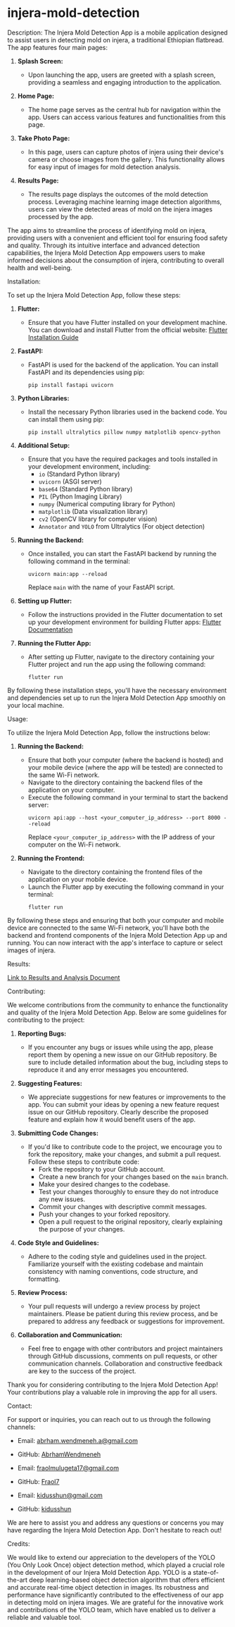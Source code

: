 # injera-mold-detection


Description:
The Injera Mold Detection App is a mobile application designed to assist users in detecting mold on injera, a traditional Ethiopian flatbread. The app features four main pages:

1. **Splash Screen:**
   - Upon launching the app, users are greeted with a splash screen, providing a seamless and engaging introduction to the application.

2. **Home Page:**
   - The home page serves as the central hub for navigation within the app. Users can access various features and functionalities from this page.

3. **Take Photo Page:**
   - In this page, users can capture photos of injera using their device's camera or choose images from the gallery. This functionality allows for easy input of images for mold detection analysis.

4. **Results Page:**
   - The results page displays the outcomes of the mold detection process. Leveraging machine learning image detection algorithms, users can view the detected areas of mold on the injera images processed by the app.

The app aims to streamline the process of identifying mold on injera, providing users with a convenient and efficient tool for ensuring food safety and quality. Through its intuitive interface and advanced detection capabilities, the Injera Mold Detection App empowers users to make informed decisions about the consumption of injera, contributing to overall health and well-being.




Installation:

To set up the Injera Mold Detection App, follow these steps:

1. **Flutter:**
   - Ensure that you have Flutter installed on your development machine. You can download and install Flutter from the official website: [Flutter Installation Guide](https://flutter.dev/docs/get-started/install)

2. **FastAPI:**
   - FastAPI is used for the backend of the application. You can install FastAPI and its dependencies using pip:
     ```
     pip install fastapi uvicorn
     ```

3. **Python Libraries:**
   - Install the necessary Python libraries used in the backend code. You can install them using pip:
     ```
     pip install ultralytics pillow numpy matplotlib opencv-python
     ```

4. **Additional Setup:**
   - Ensure that you have the required packages and tools installed in your development environment, including:
     - `io` (Standard Python library)
     - `uvicorn` (ASGI server)
     - `base64` (Standard Python library)
     - `PIL` (Python Imaging Library)
     - `numpy` (Numerical computing library for Python)
     - `matplotlib` (Data visualization library)
     - `cv2` (OpenCV library for computer vision)
     - `Annotator` and `YOLO` from Ultralytics (For object detection)

5. **Running the Backend:**
   - Once installed, you can start the FastAPI backend by running the following command in the terminal:
     ```
     uvicorn main:app --reload
     ```
     Replace `main` with the name of your FastAPI script.

6. **Setting up Flutter:**
   - Follow the instructions provided in the Flutter documentation to set up your development environment for building Flutter apps: [Flutter Documentation](https://flutter.dev/docs/get-started/install)

7. **Running the Flutter App:**
   - After setting up Flutter, navigate to the directory containing your Flutter project and run the app using the following command:
     ```
     flutter run
     ```

By following these installation steps, you'll have the necessary environment and dependencies set up to run the Injera Mold Detection App smoothly on your local machine.





Usage:

To utilize the Injera Mold Detection App, follow the instructions below:

1. **Running the Backend:**
   - Ensure that both your computer (where the backend is hosted) and your mobile device (where the app will be tested) are connected to the same Wi-Fi network.
   - Navigate to the directory containing the backend files of the application on your computer.
   - Execute the following command in your terminal to start the backend server:
     ```
     uvicorn api:app --host <your_computer_ip_address> --port 8000 --reload
     ```
     Replace `<your_computer_ip_address>` with the IP address of your computer on the Wi-Fi network.

2. **Running the Frontend:**
   - Navigate to the directory containing the frontend files of the application on your mobile device.
   - Launch the Flutter app by executing the following command in your terminal:
     ```
     flutter run
     ```

By following these steps and ensuring that both your computer and mobile device are connected to the same Wi-Fi network, you'll have both the backend and frontend components of the Injera Mold Detection App up and running. You can now interact with the app's interface to capture or select images of injera.


Results:

[Link to Results and Analysis Document](https://gamma.app/docs/Members-oil0fivp38dv9en?mode=doc)



Contributing:

We welcome contributions from the community to enhance the functionality and quality of the Injera Mold Detection App. Below are some guidelines for contributing to the project:

1. **Reporting Bugs:**
   - If you encounter any bugs or issues while using the app, please report them by opening a new issue on our GitHub repository. Be sure to include detailed information about the bug, including steps to reproduce it and any error messages you encountered.

2. **Suggesting Features:**
   - We appreciate suggestions for new features or improvements to the app. You can submit your ideas by opening a new feature request issue on our GitHub repository. Clearly describe the proposed feature and explain how it would benefit users of the app.

3. **Submitting Code Changes:**
   - If you'd like to contribute code to the project, we encourage you to fork the repository, make your changes, and submit a pull request. Follow these steps to contribute code:
     - Fork the repository to your GitHub account.
     - Create a new branch for your changes based on the `main` branch.
     - Make your desired changes to the codebase.
     - Test your changes thoroughly to ensure they do not introduce any new issues.
     - Commit your changes with descriptive commit messages.
     - Push your changes to your forked repository.
     - Open a pull request to the original repository, clearly explaining the purpose of your changes.

4. **Code Style and Guidelines:**
   - Adhere to the coding style and guidelines used in the project. Familiarize yourself with the existing codebase and maintain consistency with naming conventions, code structure, and formatting.

5. **Review Process:**
   - Your pull requests will undergo a review process by project maintainers. Please be patient during this review process, and be prepared to address any feedback or suggestions for improvement.

6. **Collaboration and Communication:**
   - Feel free to engage with other contributors and project maintainers through GitHub discussions, comments on pull requests, or other communication channels. Collaboration and constructive feedback are key to the success of the project.

Thank you for considering contributing to the Injera Mold Detection App! Your contributions play a valuable role in improving the app for all users.



Contact:

For support or inquiries, you can reach out to us through the following channels:

- Email: [abrham.wendmeneh.a@gmail.com](mailto:abrham.wendmeneh.a@gmail.com)
- GitHub: [AbrhamWendmeneh](https://github.com//AbrhamWendmeneh)

- Email: [fraolmulugeta17@gmail.com](mailto:fraolmulugeta17@gmail.com)
- GitHub: [Fraol7](https://github.com//Fraol7)

- Email: [kidusshun@gmail.com](mailto:kidusshun@gmail.com)
- GitHub: [kidusshun](https://github.com/kidusshun)

We are here to assist you and address any questions or concerns you may have regarding the Injera Mold Detection App. Don't hesitate to reach out!



Credits:

We would like to extend our appreciation to the developers of the YOLO (You Only Look Once) object detection method, which played a crucial role in the development of our Injera Mold Detection App. YOLO is a state-of-the-art deep learning-based object detection algorithm that offers efficient and accurate real-time object detection in images. Its robustness and performance have significantly contributed to the effectiveness of our app in detecting mold on injera images. We are grateful for the innovative work and contributions of the YOLO team, which have enabled us to deliver a reliable and valuable tool.